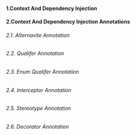 #### 1.Context And Dependency Injection
#### 2.Context And Dependency Injection Annotations
###### 2.1. Alternavite Annotation
###### 2.2. Qualifer Annotation
###### 2.3. Enum Qualifer Annotation
###### 2.4. Interceptor Annotation
###### 2.5. Stereotype Annotation
###### 2.6. Decorator Annotation
